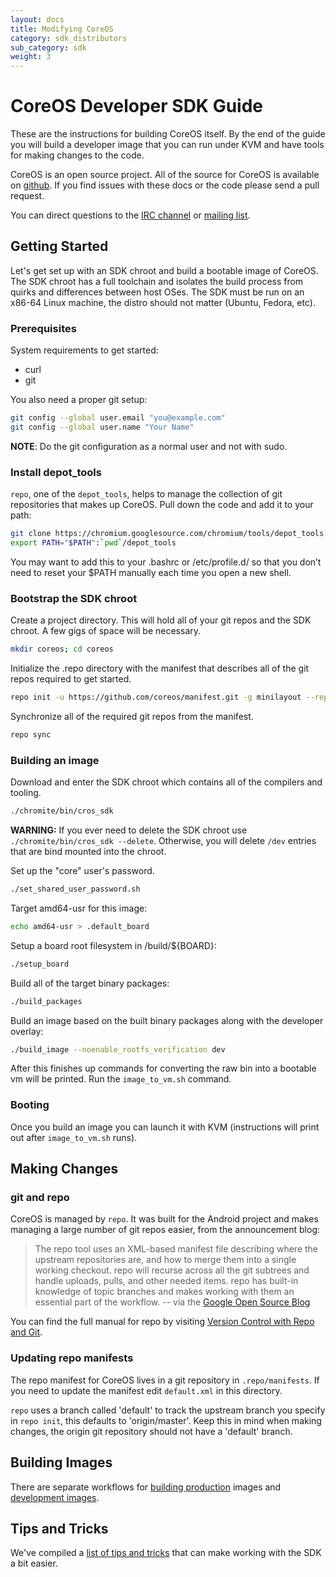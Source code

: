 ```yaml
---
layout: docs
title: Modifying CoreOS
category: sdk_distributors
sub_category: sdk
weight: 3
---
```


# CoreOS Developer SDK Guide

These are the instructions for building CoreOS itself. By the end of
the guide you will build a developer image that you can run under
KVM and have tools for making changes to the code.

CoreOS is an open source project. All of the source for CoreOS is
available on [github][github-coreos]. If you find issues with these docs
or the code please send a pull request.

You can direct questions to the [IRC channel][irc] or [mailing list][coreos-dev].

[github-coreos]: https://github.com/coreos/
[irc]: irc://irc.freenode.org:6667/#coreos
[coreos-dev]: https://groups.google.com/forum/#!forum/coreos-dev

## Getting Started

Let's get set up with an SDK chroot and build a bootable image of CoreOS. The
SDK chroot has a full toolchain and isolates the build process from quirks and
differences between host OSes. The SDK must be run on an x86-64 Linux machine,
the distro should not matter (Ubuntu, Fedora, etc).

### Prerequisites

System requirements to get started:

- curl
- git

You also need a proper git setup:

```sh
git config --global user.email "you@example.com"
git config --global user.name "Your Name"
```

**NOTE**: Do the git configuration as a normal user and not with sudo.

### Install depot_tools

`repo`, one of the `depot_tools`, helps to manage the collection of git
repositories that makes up CoreOS. Pull down the code and add it to your
path:

```sh
git clone https://chromium.googlesource.com/chromium/tools/depot_tools.git
export PATH="$PATH":`pwd`/depot_tools
```

You may want to add this to your .bashrc or /etc/profile.d/ so that you don’t
need to reset your $PATH manually each time you open a new shell.

### Bootstrap the SDK chroot

Create a project directory. This will hold all of your git repos and the SDK
chroot. A few gigs of space will be necessary.

```sh
mkdir coreos; cd coreos
```

Initialize the .repo directory with the manifest that describes all of the git
repos required to get started.

```sh
repo init -u https://github.com/coreos/manifest.git -g minilayout --repo-url https://chromium.googlesource.com/external/repo.git
```

Synchronize all of the required git repos from the manifest.

```sh
repo sync
```

### Building an image

Download and enter the SDK chroot which contains all of the compilers and
tooling.

```sh
./chromite/bin/cros_sdk
```

**WARNING:** If you ever need to delete the SDK chroot use
`./chromite/bin/cros_sdk --delete`. Otherwise, you will delete `/dev`
entries that are bind mounted into the chroot.

Set up the "core" user's password.

```sh
./set_shared_user_password.sh
```

Target amd64-usr for this image:

```sh
echo amd64-usr > .default_board
```

Setup a board root filesystem in /build/${BOARD}:

```sh
./setup_board
```

Build all of the target binary packages:

```sh
./build_packages
```

Build an image based on the built binary packages along with the developer
overlay:

```sh
./build_image --noenable_rootfs_verification dev
```

After this finishes up commands for converting the raw bin into
a bootable vm will be printed. Run the `image_to_vm.sh` command.

### Booting

Once you build an image you can launch it with KVM (instructions will
print out after `image_to_vm.sh` runs).

## Making Changes

### git and repo

CoreOS is managed by `repo`. It was built for the Android project and makes
managing a large number of git repos easier, from the announcement blog:

> The repo tool uses an XML-based manifest file describing where the upstream
> repositories are, and how to merge them into a single working checkout. repo
> will recurse across all the git subtrees and handle uploads, pulls, and other
> needed items. repo has built-in knowledge of topic branches and makes working
> with them an essential part of the workflow.
> -- via the [Google Open Source Blog][repo-blog]

[repo-blog]: http://google-opensource.blogspot.com/2008/11/gerrit-and-repo-android-source.html

You can find the full manual for repo by visiting [Version Control with Repo and Git][vc-repo-git].

[vc-repo-git]: http://source.android.com/source/version-control.html

### Updating repo manifests

The repo manifest for CoreOS lives in a git repository in
`.repo/manifests`. If you need to update the manifest edit `default.xml`
in this directory.

`repo` uses a branch called 'default' to track the upstream branch you
specify in `repo init`, this defaults to 'origin/master'. Keep this in
mind when making changes, the origin git repository should not have a
'default' branch.

## Building Images

There are separate workflows for [building production](/docs/sdk-distributors/sdk/building-production-images) images and [development images](/docs/sdk-distributors/sdk/building-development-images).

## Tips and Tricks

We've compiled a [list of tips and tricks](/docs/sdk-distributors/sdk/tips-and-tricks) that can make working with the SDK a bit easier.
